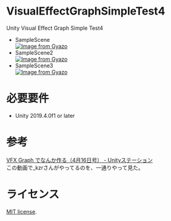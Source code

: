 # VisualEffectGraphSimpleTest4
Unity Visual Effect Graph Simple Test4

- SampleScene   
[![Image from Gyazo](https://i.gyazo.com/d35470db2c13e3a181ce1870de0b5b7c.gif)](https://gyazo.com/d35470db2c13e3a181ce1870de0b5b7c)
- SampleScene2  
[![Image from Gyazo](https://i.gyazo.com/107f54d84d9e3678a2985cdf11756667.gif)](https://gyazo.com/107f54d84d9e3678a2985cdf11756667)
- SampleScene3  
[![Image from Gyazo](https://i.gyazo.com/1b8c417e95c3666dbea980e9320e9431.gif)](https://gyazo.com/1b8c417e95c3666dbea980e9320e9431)  
# 必要要件
- Unity 2019.4.0f1 or later

# 参考
[VFX Graph でなんか作る（4月16日号） - Unityステーション](https://www.youtube.com/watch?v=6Ff7S4ocNGs&feature=youtu.be&t=1455)   
この動画で_kzrさんがやってるのを、一通りやって見た。  

# ライセンス
[MIT license](https://en.wikipedia.org/wiki/MIT_License).  
